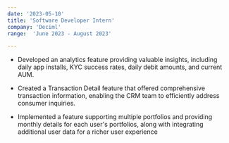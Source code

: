 ```yaml
---
date: '2023-05-10'
title: 'Software Developer Intern'
company: 'Deciml'
range:  'June 2023 - August 2023'

---
```

- Developed an analytics feature providing valuable insights, including daily app installs, KYC success rates, daily debit amounts, and current AUM.

- Created a Transaction Detail feature that offered comprehensive transaction information, enabling the CRM team to efficiently address consumer inquiries.

- Implemented a feature supporting multiple portfolios and providing monthly details for each user's portfolios, along with integrating additional user data for a richer user experience